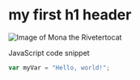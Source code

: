 # my first h1 header

![Image of Mona the Rivetertocat](https://octodex.github.com/images/mona-the-rivetertocat.png)

JavaScript code snippet

``` javascript
var myVar = "Hello, world!";
```
